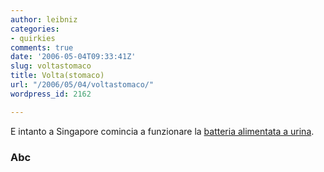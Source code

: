 ```yaml
---
author: leibniz
categories:
- quirkies
comments: true
date: '2006-05-04T09:33:41Z'
slug: voltastomaco
title: Volta(stomaco)
url: "/2006/05/04/voltastomaco/"
wordpress_id: 2162

---
```

E intanto a Singapore comincia a funzionare la [batteria alimentata a urina](http://www.abc.net.au/science/news/health/HealthRepublish_1438430.htm).


### Abc
